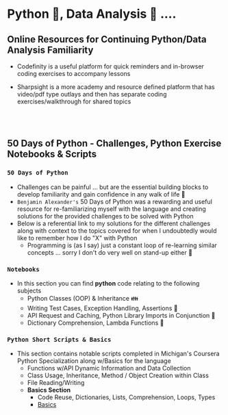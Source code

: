 # Python 🐍, Data Analysis 🔬 ....

## Online Resources for Continuing Python/Data Analysis Familiarity


* Codefinity is a useful platform for quick reminders and in-browser coding exercises to accompany lessons

* Sharpsight is a more academy and resource defined platform that has video/pdf type outlays and then has separate coding exercises/walkthrough for shared topics

<br><br>

## **50 Days of Python - Challenges, Python Exercise Notebooks & Scripts**
### `50 Days of Python`
* Challenges can be painful ... but are the essential building blocks to develop familiarity and gain confidence in any walk of life :walking:
* `Benjamin Alexander's` 50 Days of Python was a rewarding and useful resource for re-familiarizing myself with the language and creating solutions for the provided challenges to be solved with Python
* Below is a referential link to my solutions for the different challenges along with context to the topics covered for when I undoubtedly would like to remember how I do "X" with Python
    - Programming is (as I say) just a constant loop of re-learning similar concepts ... sorry I don't do very well on stand-up either 🎤
### `Notebooks`
* In this section you can find **python** code relating to the following subjects
    * Python Classes (OOP) & Inheritance 👪
    * Writing Test Cases, Exception Handling, Assertions 🧪
    * API Request and Caching, Python Library Imports in Conjunction 📑
    * Dictionary Comprehension, Lambda Functions 🦙
### `Python Short Scripts & Basics`
* This section contains notable scripts completed in Michigan's Coursera Python Specialization along w/Basics for the language 
    * Functions w/API Dynamic Information and Data Collection
    * Class Usage, Inheritance, Method / Object Creation within Class
    * File Reading/Writing
    * **Basics Section**
        - Code Reuse, Dictionaries, Lists, Comprehension, Loops, Types
        - [Basics](/PythonExercises/PythonScripts/Python_Basics)